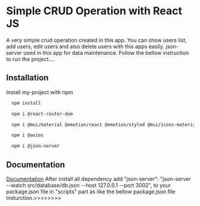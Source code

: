 
# Simple CRUD Operation with React JS

A very simple crud operation created in this app.
You can show users list, add users, edit users and also delete users with this apps easily.
json-server used in this app for data maintenance.
Follow the bellow instruction to run the project....


## Installation

Install my-project with npm

```bash
  npm install 
```
```bash
  npm i @react-router-dom 
```
```bash
  npm i @mui/material @emotion/react @emotion/styled @mui/icons-material
```
```bash
  npm i @axios
```
```bash
  npm i @json-server
```
    
## Documentation

[Documentation](https://linktodocumentation)
After install all dependency add
"json-server": "json-server --watch src/database/db.json --host 127.0.0.1 --port 3002", to your package.json file in "scripts" part as like the bellow package.json file insturction.>>>>>>>>


